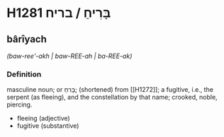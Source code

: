 # H1281 בָּרִיחַ / בריח

## bârîyach

_(baw-ree'-akh | baw-REE-ah | ba-REE-ak)_

### Definition

masculine noun; or בָּרִחַ; (shortened) from [[H1272]]; a fugitive, i.e., the serpent (as fleeing), and the constellation by that name; crooked, noble, piercing.

- fleeing (adjective)
- fugitive (substantive)
